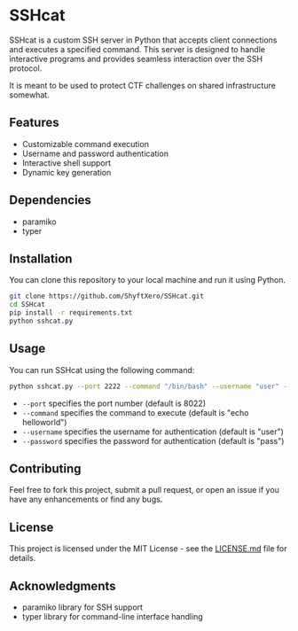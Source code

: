 # SSHcat

SSHcat is a custom SSH server in Python that accepts client connections and executes a specified command. This server is designed to handle interactive programs and provides seamless interaction over the SSH protocol.

It is meant to be used to protect CTF challenges on shared infrastructure somewhat. 

## Features

- Customizable command execution
- Username and password authentication
- Interactive shell support
- Dynamic key generation

## Dependencies

- paramiko
- typer

## Installation

You can clone this repository to your local machine and run it using Python.

```bash
git clone https://github.com/ShyftXero/SSHcat.git
cd SSHcat
pip install -r requirements.txt
python sshcat.py
```

## Usage

You can run SSHcat using the following command:

```bash
python sshcat.py --port 2222 --command "/bin/bash" --username "user" --password "pass"
```

- `--port` specifies the port number (default is 8022)
- `--command` specifies the command to execute (default is "echo helloworld")
- `--username` specifies the username for authentication (default is "user")
- `--password` specifies the password for authentication (default is "pass")

## Contributing

Feel free to fork this project, submit a pull request, or open an issue if you have any enhancements or find any bugs.

## License

This project is licensed under the MIT License - see the [LICENSE.md](LICENSE.md) file for details.

## Acknowledgments

- paramiko library for SSH support
- typer library for command-line interface handling
